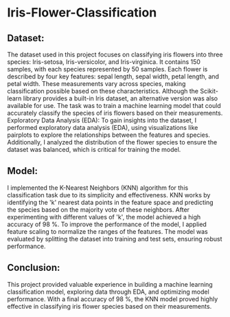 # Iris-Flower-Classification
## Dataset:
The dataset used in this project focuses on classifying iris flowers into three species: Iris-setosa, Iris-versicolor, and Iris-virginica. It contains 150 samples, with each species represented by 50 samples. Each flower is described by four key features: sepal length, sepal width, petal length, and petal width. These measurements vary across species, making classification possible based on these characteristics.
Although the Scikit-learn library provides a built-in Iris dataset, an alternative version was also available for use. The task was to train a machine learning model that could accurately classify the species of iris flowers based on their measurements.
Exploratory Data Analysis (EDA):
To gain insights into the dataset, I performed exploratory data analysis (EDA), using visualizations like pairplots to explore the relationships between the features and species. Additionally, I analyzed the distribution of the flower species to ensure the dataset was balanced, which is critical for training the model.
## Model:
I implemented the K-Nearest Neighbors (KNN) algorithm for this classification task due to its simplicity and effectiveness. KNN works by identifying the 'k' nearest data points in the feature space and predicting the species based on the majority vote of these neighbors. After experimenting with different values of 'k', the model achieved a high accuracy of 98 %.
To improve the performance of the model, I applied feature scaling to normalize the ranges of the features. The model was evaluated by splitting the dataset into training and test sets, ensuring robust performance.
## Conclusion:
This project provided valuable experience in building a machine learning classification model, exploring data through EDA, and optimizing model performance. With a final accuracy of 98 %, the KNN model proved highly effective in classifying iris flower species based on their measurements.
